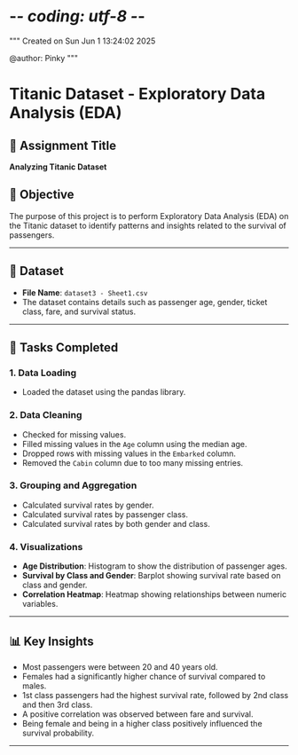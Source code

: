# -*- coding: utf-8 -*-
"""
Created on Sun Jun  1 13:24:02 2025

@author: Pinky
"""

# Titanic Dataset - Exploratory Data Analysis (EDA)

## 📌 Assignment Title
**Analyzing Titanic Dataset**

## 🎯 Objective
The purpose of this project is to perform Exploratory Data Analysis (EDA) on the Titanic dataset to identify patterns and insights related to the survival of passengers.

---

## 📁 Dataset
- **File Name**: `dataset3 - Sheet1.csv`
- The dataset contains details such as passenger age, gender, ticket class, fare, and survival status.

---

## 🔧 Tasks Completed

### 1. Data Loading
- Loaded the dataset using the pandas library.

### 2. Data Cleaning
- Checked for missing values.
- Filled missing values in the `Age` column using the median age.
- Dropped rows with missing values in the `Embarked` column.
- Removed the `Cabin` column due to too many missing entries.

### 3. Grouping and Aggregation
- Calculated survival rates by gender.
- Calculated survival rates by passenger class.
- Calculated survival rates by both gender and class.

### 4. Visualizations
- **Age Distribution**: Histogram to show the distribution of passenger ages.
- **Survival by Class and Gender**: Barplot showing survival rate based on class and gender.
- **Correlation Heatmap**: Heatmap showing relationships between numeric variables.

---

## 📊 Key Insights

- Most passengers were between 20 and 40 years old.
- Females had a significantly higher chance of survival compared to males.
- 1st class passengers had the highest survival rate, followed by 2nd class and then 3rd class.
- A positive correlation was observed between fare and survival.
- Being female and being in a higher class positively influenced the survival probability.

---
